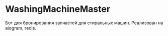 # WashingMachineMaster

Бот для бронирования запчастей для стиральных машин.
Реализован на aiogram, redis.
